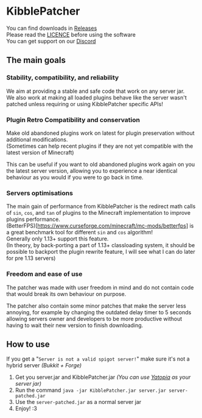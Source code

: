 # KibblePatcher

You can find downloads in [Releases](https://github.com/KibbleLands/KibblePatcher/releases)  
Please read the [LICENCE](https://github.com/Fox2Code/Repacker/blob/master/LICENSE) before using the software  
You can get support on our [Discord](https://discord.gg/qgk4Saq)

## The main goals

### Stability, compatibility, and reliability

We aim at providing a stable and safe code that work on any server jar.  
We also work at making all loaded plugins behave like the server wasn't 
patched unless requiring or using KibblePatcher specific APIs!

### Plugin Retro Compatibility and conservation

Make old abandoned plugins work on latest for plugin preservation without additional modifications.   
(Sometimes can help recent plugins if they are not yet compatible with the latest version of Minecraft)

This can be useful if you want to old abandoned plugins work again on you the latest 
server version, allowing you to experience a near identical behaviour as you would if 
you were to go back in time.

### Servers optimisations

The main gain of performance from KibblePatcher is the redirect math
calls of `sin`, `cos`, and `tan` of plugins to the Minecraft 
implementation to improve plugins performance.  
(BetterFPS)[https://www.curseforge.com/minecraft/mc-mods/betterfps] 
is a great benchmark tool for different `sin` and `cos` algorithm!  
Generally only 1.13+ support this feature.  
(In theory, by back-porting a part of 1.13+ classloading system, 
it should be possible to backport the plugin rewrite feature,
I will see what I can do later for pre 1.13 servers)

### Freedom and ease of use

The patcher was made with user freedom in mind and do not contain code
that would break its own behaviour on purpose.

The patcher also contain some minor patches that make the server less
annoying, for example by changing the outdated delay timer to 5 seconds 
allowing servers owner and developers to be more productive without 
having to wait their new version to finish downloading.

## How to use

If you get a "`Server is not a valid spigot server!`" make sure it's not a hybrid server 
*(Bukkit + Forge)*

1. Get you server.jar and KibblePatcher.jar *(You can use [Yatopia](https://yatopiamc.org/download.html) as your server jar)*
2. Run the command `java -jar KibblePatcher.jar server.jar server-patched.jar`
3. Use the `server-patched.jar` as a normal server jar
4. Enjoy! :3

